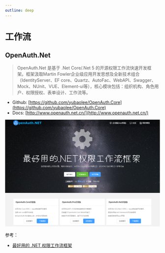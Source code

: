 ```yaml
---
outline: deep
---
```


# 工作流

## OpenAuth.Net

> OpenAuth.Net 是基于 .Net Core/.Net 5 的开源权限工作流快速开发框架。框架汲取Martin Fowler企业级应用开发思想及全新技术组合（IdentityServer、EF core、Quartz、AutoFac、WebAPI、Swagger、Mock、NUnit、VUE、Element-ui等），核心模块包括：组织机构、角色用户、权限授权、表单设计、工作流等。

- Github: [https://github.com/yubaolee/OpenAuth.Core](https://github.com/yubaolee/OpenAuth.Core)
- Docs: [http://www.openauth.net.cn/](http://www.openauth.net.cn/)

![20230709191707](https://raw.githubusercontent.com/onesmail/onesmail.github.io/master/src/assset/images/20230709191707.png)

参考：

- [最好用的 .NET 权限工作流框架](https://mp.weixin.qq.com/s/S8nV3I-_CNRP-Nxqwg0OPg)
